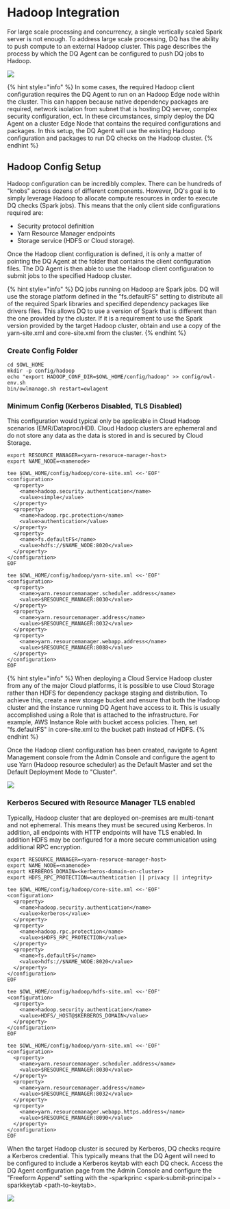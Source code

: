 # Hadoop Integration

For large scale processing and concurrency, a single vertically scaled Spark server is not enough. To address large scale processing, DQ has the ability to push compute to an external Hadoop cluster. This page describes the process by which the DQ Agent can be configured to push DQ jobs to Hadoop.

![](../.gitbook/assets/screenshot-2021-06-21-at-9.05.39-am.png)

{% hint style="info" %}
In some cases, the required Hadoop client configuration requires the DQ Agent to run on an Hadoop Edge node within the cluster. This can happen because native dependency packages are required, network isolation from subnet that is hosting DQ server, complex security configuration, ect. In these circumstances, simply deploy the DQ Agent on a cluster Edge Node that contains the required configurations and packages. In this setup, the DQ Agent will use the existing Hadoop configuration and packages to run DQ checks on the Hadoop cluster.
{% endhint %}

## Hadoop Config Setup

Hadoop configuration can be incredibly complex. There can be hundreds of "knobs" across dozens of different components. However, DQ's goal is to simply leverage Hadoop to allocate compute resources in order to execute DQ checks \(Spark jobs\). This means that the only client side configurations required are:

* Security protocol definition
* Yarn Resource Manager endpoints
* Storage service \(HDFS or Cloud storage\). 

Once the Hadoop client configuration is defined, it is only a matter of pointing the DQ Agent at the folder that contains the client configuration files. The DQ Agent is then able to use the Hadoop client configuration to submit jobs to the specified Hadoop cluster.

{% hint style="info" %}
DQ jobs running on Hadoop are Spark jobs. DQ will use the storage platform defined in the "fs.defaultFS" setting to distribute all of the required Spark libraries and specified dependency packages like drivers files. This allows DQ to use a version of Spark that is different than the one provided by the cluster. If it is a requirement to use the Spark version provided by the target Hadoop cluster, obtain and use a copy of the yarn-site.xml and core-site.xml from the cluster.
{% endhint %}

### Create Config Folder 

```text
cd $OWL_HOME
mkdir -p config/hadoop
echo "export HADOOP_CONF_DIR=$OWL_HOME/config/hadoop" >> config/owl-env.sh
bin/owlmanage.sh restart=owlagent
```

### Minimum Config \(Kerberos Disabled, TLS Disabled\)

This configuration would typical only be applicable in Cloud Hadoop scenarios \(EMR/Dataproc/HDI\). Cloud Hadoop clusters are ephemeral and do not store any data as the data is stored in and is secured by Cloud Storage. 

```text
export RESOURCE_MANAGER=<yarn-resoruce-manager-host>
export NAME_NODE=<namenode>

tee $OWL_HOME/config/hadoop/core-site.xml <<-'EOF'
<configuration>
  <property>
    <name>hadoop.security.authentication</name>
    <value>simple</value>
  </property>
  <property>
    <name>hadoop.rpc.protection</name>
    <value>authentication</value>
  </property>
  <property>
    <name>fs.defaultFS</name>
    <value>hdfs://$NAME_NODE:8020</value>
  </property>
</configuration>
EOF

tee $OWL_HOME/config/hadoop/yarn-site.xml <<-'EOF'
<configuration>
  <property>
    <name>yarn.resourcemanager.scheduler.address</name>
    <value>$RESOURCE_MANAGER:8030</value>
  </property>
  <property>
    <name>yarn.resourcemanager.address</name>
    <value>$RESOURCE_MANAGER:8032</value>
  </property>
  <property>
    <name>yarn.resourcemanager.webapp.address</name>
    <value>$RESOURCE_MANAGER:8088</value>
  </property>
</configuration>
EOF
```

{% hint style="info" %}
When deploying a Cloud Service Hadoop cluster from any of the major Cloud platforms, it is possible to use Cloud Storage rather than HDFS for dependency package staging and distribution. To achieve this, create a new storage bucket and ensure that both the Hadoop cluster and the instance running DQ Agent have access to it. This is usually accomplished using a Role that is attached to the infrastructure. For example, AWS Instance Role with bucket access policies. Then, set "fs.defaultFS" in core-site.xml to the bucket path instead of HDFS.
{% endhint %}

Once the Hadoop client configuration has been created, navigate to Agent Management console from the Admin Console and configure the agent to use Yarn \(Hadoop resource scheduler\) as the Default Master and set the Default Deployment Mode to "Cluster".

![](../.gitbook/assets/screenshot-2021-06-21-at-8.42.19-am.png)

### Kerberos Secured with Resource Manager TLS enabled

Typically, Hadoop cluster that are deployed on-premises are multi-tenant and not ephemeral. This means they must be secured using Kerberos. In addition, all endpoints with HTTP endpoints will have TLS enabled. In addition HDFS may be configured for a more secure communication using additional RPC encryption.

```text
export RESOURCE_MANAGER=<yarn-resoruce-manager-host>
export NAME_NODE=<namenode>
export KERBEROS_DOMAIN=<kerberos-domain-on-cluster>
export HDFS_RPC_PROTECTION=<authentication || privacy || integrity>

tee $OWL_HOME/config/hadoop/core-site.xml <<-'EOF'
<configuration>
  <property>
    <name>hadoop.security.authentication</name>
    <value>kerberos</value>
  </property>
  <property>
    <name>hadoop.rpc.protection</name>
    <value>$HDFS_RPC_PROTECTION</value>
  </property>
  <property>
    <name>fs.defaultFS</name>
    <value>hdfs://$NAME_NODE:8020</value>
  </property>
</configuration>
EOF

tee $OWL_HOME/config/hadoop/hdfs-site.xml <<-'EOF'
<configuration>
  <property>
    <name>hadoop.security.authentication</name>
    <value>HDFS/_HOST@$KERBEROS_DOMAIN</value>
  </property>
</configuration>
EOF

tee $OWL_HOME/config/hadoop/yarn-site.xml <<-'EOF'
<configuration>
  <property>
    <name>yarn.resourcemanager.scheduler.address</name>
    <value>$RESOURCE_MANAGER:8030</value>
  </property>
  <property>
    <name>yarn.resourcemanager.address</name>
    <value>$RESOURCE_MANAGER:8032</value>
  </property>
  <property>
    <name>yarn.resourcemanager.webapp.https.address</name>
    <value>$RESOURCE_MANAGER:8090</value>
  </property>
</configuration>
EOF
```

When the target Hadoop cluster is secured by Kerberos, DQ checks require a Kerberos credential. This typically means that the DQ Agent will need to be configured to include a Kerberos keytab with each DQ check. Access the DQ Agent configuration page from the Admin Console and configure the "Freeform Append" setting with the -sparkprinc &lt;spark-submit-principal&gt; -sparkkeytab &lt;path-to-keytab&gt;.

![](../.gitbook/assets/screenshot-2021-06-21-at-8.38.56-am.png)

